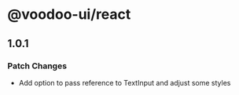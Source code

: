 # @voodoo-ui/react

## 1.0.1

### Patch Changes

- Add option to pass reference to TextInput and adjust some styles
